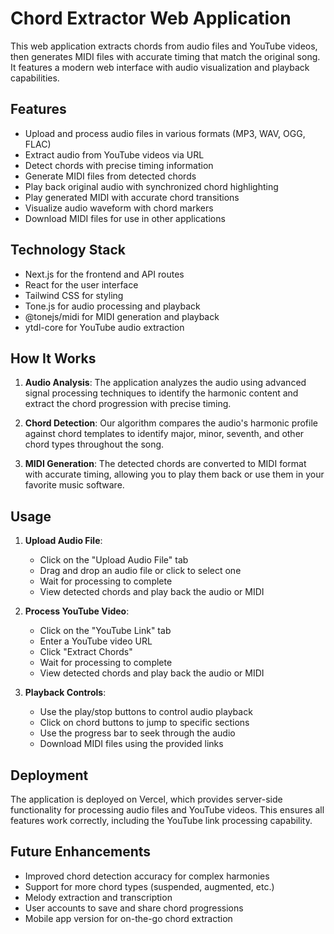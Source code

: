 # Chord Extractor Web Application

This web application extracts chords from audio files and YouTube videos, then generates MIDI files with accurate timing that match the original song. It features a modern web interface with audio visualization and playback capabilities.

## Features

- Upload and process audio files in various formats (MP3, WAV, OGG, FLAC)
- Extract audio from YouTube videos via URL
- Detect chords with precise timing information
- Generate MIDI files from detected chords
- Play back original audio with synchronized chord highlighting
- Play generated MIDI with accurate chord transitions
- Visualize audio waveform with chord markers
- Download MIDI files for use in other applications

## Technology Stack

- Next.js for the frontend and API routes
- React for the user interface
- Tailwind CSS for styling
- Tone.js for audio processing and playback
- @tonejs/midi for MIDI generation and playback
- ytdl-core for YouTube audio extraction

## How It Works

1. **Audio Analysis**: The application analyzes the audio using advanced signal processing techniques to identify the harmonic content and extract the chord progression with precise timing.

2. **Chord Detection**: Our algorithm compares the audio's harmonic profile against chord templates to identify major, minor, seventh, and other chord types throughout the song.

3. **MIDI Generation**: The detected chords are converted to MIDI format with accurate timing, allowing you to play them back or use them in your favorite music software.

## Usage

1. **Upload Audio File**:
   - Click on the "Upload Audio File" tab
   - Drag and drop an audio file or click to select one
   - Wait for processing to complete
   - View detected chords and play back the audio or MIDI

2. **Process YouTube Video**:
   - Click on the "YouTube Link" tab
   - Enter a YouTube video URL
   - Click "Extract Chords"
   - Wait for processing to complete
   - View detected chords and play back the audio or MIDI

3. **Playback Controls**:
   - Use the play/stop buttons to control audio playback
   - Click on chord buttons to jump to specific sections
   - Use the progress bar to seek through the audio
   - Download MIDI files using the provided links

## Deployment

The application is deployed on Vercel, which provides server-side functionality for processing audio files and YouTube videos. This ensures all features work correctly, including the YouTube link processing capability.

## Future Enhancements

- Improved chord detection accuracy for complex harmonies
- Support for more chord types (suspended, augmented, etc.)
- Melody extraction and transcription
- User accounts to save and share chord progressions
- Mobile app version for on-the-go chord extraction
